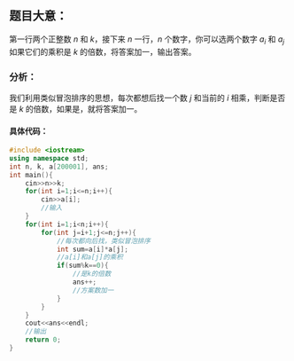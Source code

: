 ## 题目大意：
第一行两个正整数 $n$ 和 $k$，接下来 $n$ 一行，$n$ 个数字，你可以选两个数字 $a_i$ 和 $a_j$ 如果它们的乘积是 $k$ 的倍数，将答案加一，输出答案。

### 分析：
我们利用类似冒泡排序的思想，每次都想后找一个数 $j$ 和当前的 $i$ 相乘，判断是否是 $k$ 的倍数，如果是，就将答案加一。

#### 具体代码：
```cpp
#include <iostream>
using namespace std;
int n, k, a[200001], ans;
int main(){
	cin>>n>>k;
	for(int i=1;i<=n;i++){
		cin>>a[i];
		//输入 
	}
	for(int i=1;i<n;i++){
		for(int j=i+1;j<=n;j++){
			//每次都向后找，类似冒泡排序 
			int sum=a[i]*a[j];
			//a[i]和a[j]的乘积 
			if(sum%k==0){
				//是k的倍数 
				ans++;
				//方案数加一 
			}
		}
	}
	cout<<ans<<endl;
	//输出 
	return 0;
} 
```